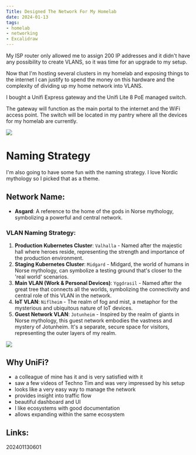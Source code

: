 ```yaml
---
Title: Designed The Network For My Homelab
date: 2024-01-13
tags:
- homelab
- networking
- Excalidraw
---
```


My ISP router only allowed me to assign 200 IP addresses and it didn't have any possibility to create VLANS, so it was time for an upgrade to my setup.

Now that I'm hosting several clusters in my homelab and exposing things to the internet I can justify to spend the money on this hardware and the complexity of dividing up my home network into VLANS.

I bought a Unifi Express gateway and the Unifi Lite 8 PoE managed switch.

The gateway will function as the main portal to the internet and the WiFi access point. The switch will be located in my pantry where all the devices for my homelab are currently.

![](/home-network-design.png)


# Naming Strategy

I'm also going to have some fun with the naming strategy. I love Nordic mythology so I picked that as a theme.

## Network Name:

- **Asgard**: A reference to the home of the gods in Norse mythology, symbolizing a powerful and central network.

### VLAN Naming Strategy:

1. **Production Kubernetes Cluster**: `Valhalla` - Named after the majestic hall where heroes reside, representing the strength and importance of the production environment.
2. **Staging Kubernetes Cluster**: `Midgard` - Midgard, the world of humans in Norse mythology, can symbolize a testing ground that's closer to the 'real world' scenarios.
3. **Main VLAN (Work & Personal Devices)**: `Yggdrasil` - Named after the great tree that connects all the worlds, symbolizing the connectivity and central role of this VLAN in the network.
4. **IoT VLAN**: `Niflheim` - The realm of fog and mist, a metaphor for the mysterious and ubiquitous nature of IoT devices.
5. **Guest Network VLAN**: `Jotunheim` - Inspired by the realm of giants in Norse mythology, this guest network embodies the vastness and mystery of Jotunheim. It's a separate, secure space for visitors, representing the outer layers of my realm.

![](/jotunheim.png)

## Why UniFi?

* a colleague of mine has it and is very satisfied with it
* saw a few videos of Techno Tim and was very impressed by his setup
* looks like a very easy way to manage the network
* provides insight into traffic flow
* beautiful dashboard and UI
* I like ecosystems with good documentation
* allows expanding within the same ecosystem

## Links:

202401130601
